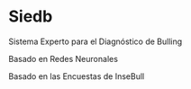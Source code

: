 # Siedb
Sistema Experto para el Diagnóstico de Bulling

Basado en Redes Neuronales

Basado en las Encuestas de InseBull
